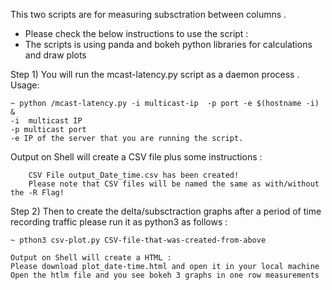 This two scripts are for measuring subsctration between columns .
- Please check the below instructions to use the script :
- The scripts is using panda and bokeh python libraries for calculations and draw plots

Step 1) 
You will run the mcast-latency.py script as a daemon process .
Usage:

    ~ python /mcast-latency.py -i multicast-ip  -p port -e $(hostname -i) &
    -i  multicast IP
    -p multicast port
    -e IP of the server that you are running the script.

Output on Shell will create a CSV file plus some instructions :

        CSV File output_Date_time.csv has been created!
        Please note that CSV files will be named the same as with/without the -R Flag! 


Step 2)
Then to create the delta/subsctraction graphs after a period of time recording traffic  please run it as python3 as follows :

    ~ pthon3 csv-plot.py CSV-file-that-was-created-from-above
    
    Output on Shell will create a HTML :
    Please download plot_date-time.html and open it in your local machine
    Open the htlm file and you see bokeh 3 graphs in one row measurements
    

